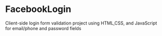 # FacebookLogin
Client-side login form validation project using HTML,CSS, and JavaScript for email/phone and password fields
